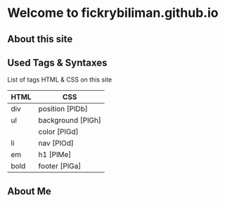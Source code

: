 # Welcome to fickrybiliman.github.io

## About this site

## Used Tags & Syntaxes

List of tags HTML & CSS on this site

| HTML      | CSS                  |
| --------- | -------------------- |
| div       | position      [PlDb] |
| ul        | background    [PlGh] |
|           | color         [PlGd] |
| li        | nav           [PlOd] |
| em        | h1            [PlMe] |
| bold      | footer        [PlGa] |

## About Me